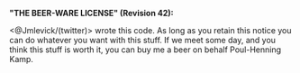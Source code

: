 **"THE BEER-WARE LICENSE" (Revision 42):**

<@Jmlevick/(twitter)> wrote this code. As long as you retain this notice you
can do whatever you want with this stuff. If we meet some day, and you think 
this stuff is worth it, you can buy me a beer on behalf Poul-Henning Kamp.

